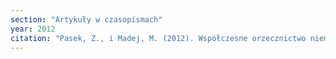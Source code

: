 ```yaml
---
section: "Artykuły w czasopismach"
year: 2012
citation: "Pasek, Z., i Madej, M. (2012). Współczesne orzecznictwo niemieckie wobec mniejszości muzułmańskiej. Przegląd Prawa Wyznaniowego, 4, 67-86."
---
```

